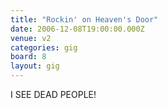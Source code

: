 ```yaml
---
title: "Rockin' on Heaven's Door"
date: 2006-12-08T19:00:00.000Z
venue: v2
categories: gig
board: 8
layout: gig
---
```

I SEE DEAD PEOPLE!